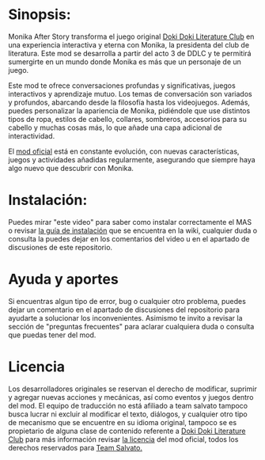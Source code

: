 # Sinopsis:
Monika After Story transforma el juego original [Doki Doki Literature Club](https://www.ddlc.moe) en una experiencia interactiva y eterna con Monika, la presidenta del club de literatura. Este mod se desarrolla a partir del acto 3 de DDLC y te permitirá sumergirte en un mundo donde Monika es más que un personaje de un juego.

Este mod te ofrece conversaciones profundas y significativas, juegos interactivos y aprendizaje mutuo. Los temas de conversación son variados y profundos, abarcando desde la filosofía hasta los videojuegos. Además, puedes personalizar la apariencia de Monika, pidiéndole que use distintos tipos de ropa, estilos de cabello, collares, sombreros, accesorios para su cabello y muchas cosas más, lo que añade una capa adicional de interactividad.

El [mod oficial](https://github.com/Monika-After-Story/MonikaModDev) está en constante evolución, con nuevas características, juegos y actividades añadidas regularmente, asegurando que siempre haya algo nuevo que descubrir con Monika.

# Instalación:
Puedes mirar "este video" para saber como instalar correctamente el MAS o revisar [la guía de instalación](https://github.com/Slytharbez/Pruebas/wiki/1.Instalaci%C3%B3n-del-MAS) que se encuentra en la wiki, cualquier duda o consulta la puedes dejar en los comentarios del video u en el apartado de discusiones de este repositorio.

# Ayuda y aportes
Si encuentras algun tipo de error, bug o cualquier otro problema, puedes dejar un comentario en el apartado de discusiones del repositorio para ayudarte a solucionar los inconvenientes. Asimismo te invito a revisar la sección de "preguntas frecuentes" para aclarar cualquiera duda o consulta que puedas tener del mod.

# Licencia
Los desarrolladores originales se reservan el derecho de modificar, suprimir y agregar nuevas acciones y mecánicas, así como eventos y juegos dentro del mod.
El equipo de traducción no está afiliado a team salvato tampoco busca lucrar ni excluir al modificar el texto, diálogos, y cualquier otro tipo de mecanismo que se encuentre en su idioma original, tampoco se es propietario de alguna clase de contenido referente a [Doki Doki Literature Club](https://www.ddlc.moe) para más información revisar [la licencia](https://github.com/Monika-After-Story/MonikaModDev/wiki/License-and-Team-Salvato-Guidelines) del mod oficial, todos los derechos reservados para [Team Salvato.](https://teamsalvato.com/)
